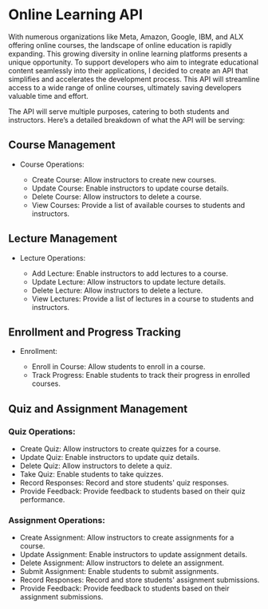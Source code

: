 <h1>Online Learning API</h1>
<p>With numerous organizations like Meta, Amazon, Google, IBM, and ALX offering online courses, the landscape of online education is rapidly expanding. This growing diversity in online learning platforms presents a unique opportunity. To support developers who aim to integrate educational content seamlessly into their applications, I decided to create an API that simplifies and accelerates the development process. This API will streamline access to a wide range of online courses, ultimately saving developers valuable time and effort.</p>

<p>The API will serve multiple purposes, catering to both students and instructors. Here’s a detailed breakdown of what the API will be serving:</p>

<h2> Course Management</h2>
<ul>
<li>Course Operations:</li>
<ul>
   <li>Create Course: Allow instructors to create new courses.</li>
   <li>Update Course: Enable instructors to update course details.</li>
   <li>Delete Course: Allow instructors to delete a course.</li>
   <li>View Courses: Provide a list of available courses to students and instructors.</li>
</ul>
</ul>

<h2>Lecture Management</h2>
<ul>
<li>Lecture Operations:</li>
<ul>
   <li>Add Lecture: Enable instructors to add lectures to a course.</li>
   <li>Update Lecture: Allow instructors to update lecture details.</li>
   <li>Delete Lecture: Allow instructors to delete a lecture.</li>
   <li>View Lectures: Provide a list of lectures in a course to students and instructors.</li>
</ul>
</ul>

<h2>Enrollment and Progress Tracking</h2>
<ul>
<li>Enrollment:</li>
<ul>
   <li>Enroll in Course: Allow students to enroll in a course.</li>
   <li>Track Progress: Enable students to track their progress in enrolled courses.</li>
</ul>
</ul>

<h2>Quiz and Assignment Management</h2>
<h3>Quiz Operations:</h3>
<ul>
<li>Create Quiz: Allow instructors to create quizzes for a course.</li>
<li>Update Quiz: Enable instructors to update quiz details.</li>
<li>Delete Quiz: Allow instructors to delete a quiz.</li>
<li>Take Quiz: Enable students to take quizzes.</li>
<li>Record Responses: Record and store students' quiz responses.</li>
<li>Provide Feedback: Provide feedback to students based on their quiz performance.</li>
</ul>

<h3>Assignment Operations:</h3>
<ul>
<li>Create Assignment: Allow instructors to create assignments for a course.</li>
<li>Update Assignment: Enable instructors to update assignment details.</li>
<li>Delete Assignment: Allow instructors to delete an assignment.</li>
<li>Submit Assignment: Enable students to submit assignments.</li>
<li>Record Responses: Record and store students' assignment submissions.</li>
<li>Provide Feedback: Provide feedback to students based on their assignment submissions.</li>
</ul>
